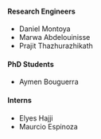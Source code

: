 #### Research Engineers

- Daniel Montoya
- Marwa Abdelouinisse
- Prajit Thazhurazhikath

#### PhD Students

- Aymen Bouguerra

#### Interns

- Elyes Hajji
- Maurcio Espinoza
